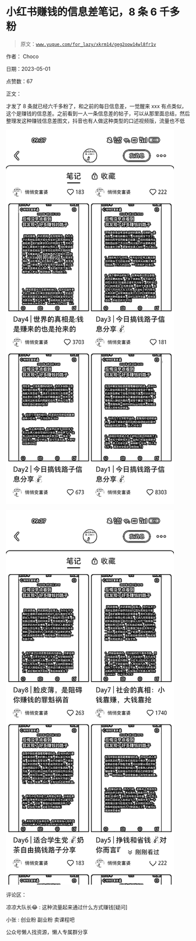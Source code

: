 # 小红书赚钱的信息差笔记，8 条 6 千多粉

> 原文：[`www.yuque.com/for_lazy/xkrm14/geg2oow14wl8fr1v`](https://www.yuque.com/for_lazy/xkrm14/geg2oow14wl8fr1v)



作者： Choco



日期：2023-05-01



点赞数：67



正文：



才发了 8 条就已经六千多粉了，和之前的每日信息差，一觉醒来 xxx 有点类似，这个是赚钱的信息差。之前看到一人一条信息差的帖子，可以从那里面总结，然后整理发这种赚钱信息差图文，抖音也有人做这种类型的口述视频版，流量也不低



![](img/fdbf80342d27cc313bf904d522c849dd.png)



![](img/81295f528800618abf7a85c823181683.png)



评论区：



凉凉大队长😂 : 这种流量起来通过什么方式赚钱[疑问]



小张 : 创业粉 副业粉 卖课程吧



公众号懒人找资源，懒人专属群分享

